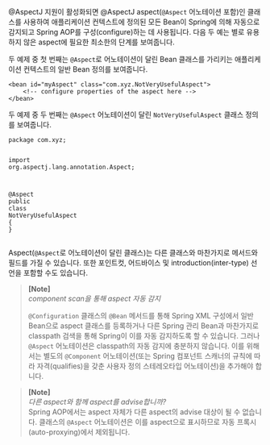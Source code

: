 <p>@AspectJ 지원이 활성화되면 @AspectJ aspect(<code>@Aspect</code> 어노테이션 포함)인 클래스를 사용하여 애플리케이션 컨텍스트에 정의된 모든 Bean이 Spring에 의해 자동으로 감지되고 Spring AOP를 구성(configure)하는 데 사용됩니다. 다음 두 예는 별로 유용하지 않은 aspect에 필요한 최소한의 단계를 보여줍니다.</p>
<p>두 예제 중 첫 번째는 <code>@Aspect</code>로 어노테이션이 달린 Bean 클래스를 가리키는 애플리케이션 컨텍스트의 일반 Bean 정의를 보여줍니다.</p>
<pre><code class="language-xml"><span class="token tag"><span class="token tag"><span class="token punctuation">&lt;</span>bean</span> <span class="token attr-name">id</span><span class="token attr-value"><span class="token punctuation">=</span><span class="token punctuation">"</span>myAspect<span class="token punctuation">"</span></span> <span class="token attr-name">class</span><span class="token attr-value"><span class="token punctuation">=</span><span class="token punctuation">"</span>com.xyz.NotVeryUsefulAspect<span class="token punctuation">"</span></span><span class="token punctuation">&gt;</span></span>
	<span class="token comment">&lt;!-- configure properties of the aspect here --&gt;</span>
<span class="token tag"><span class="token tag"><span class="token punctuation">&lt;/</span>bean</span><span class="token punctuation">&gt;</span></span></code></pre>
<p>두 예제 중 두 번째는 <code>@Aspect</code> 어노테이션이 달린 <code>NotVeryUsefulAspect</code> 클래스 정의를 보여줍니다.</p>
<pre><code class="language-java"><span class="token keyword">package</span> <span class="token namespace">com<span class="token punctuation">.</span>xyz</span><span class="token punctuation">;</span>

<span class="token keyword">import</span> <span class="token namespace">org<span class="token punctuation">.</span>aspectj<span class="token punctuation">.</span>lang<span class="token punctuation">.</span>annotation</span><span class="token punctuation">.</span><span class="token class-name">Aspect</span><span class="token punctuation">;</span>

<span class="token annotation punctuation">@Aspect</span>
<span class="token keyword">public</span> <span class="token keyword">class</span> <span class="token class-name">NotVeryUsefulAspect</span> <span class="token punctuation">{</span>
<span class="token punctuation">}</span></code></pre>
<p>Aspect(<code>@Aspect</code>로 어노테이션이 달린 클래스)는 다른 클래스와 마찬가지로 메서드와 필드를 가질 수 있습니다. 또한 포인트컷, 어드바이스 및 introduction(inter-type) 선언을 포함할 수도 있습니다.</p>
<blockquote>
<p><strong>[Note]</strong><br>
<em>component scan을 통해 aspect 자동 감지</em></p>
<p><code>@Configuration</code> 클래스의 <code>@Bean</code> 메서드를 통해 Spring XML 구성에서 일반 Bean으로 aspect 클래스를 등록하거나 다른 Spring 관리 Bean과 마찬가지로 classpath 검색을 통해 Spring이 이를 자동 감지하도록 할 수 있습니다. 그러나 <code>@Aspect</code> 어노테이션은 classpath의 자동 감지에 충분하지 않습니다. 이를 위해서는 별도의 <code>@Component</code> 어노테이션(또는 Spring 컴포넌트 스캐너의 규칙에 따라 자격(qualifies)을 갖춘 사용자 정의 스테레오타입 어노테이션)을 추가해야 합니다.</p>
</blockquote>
<blockquote>
<p><strong>[Note]</strong><br>
<em>다른 aspect와 함께 aspect를 advise합니까?</em><br>
Spring AOP에서는 aspect 자체가 다른 aspect의 advise 대상이 될 수 없습니다. 클래스의 <code>@Aspect</code> 어노테이션은 이를 aspect으로 표시하므로 자동 프록시(auto-proxying)에서 제외됩니다.</p>
</blockquote>